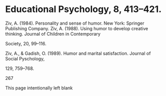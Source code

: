# Educational Psychology, 8, 413–421.

Ziv, A. (1984). Personality and sense of humor. New York: Springer Publishing Company. Ziv, A. (1988). Using humor to develop creative thinking. Journal of Children in Contemporary

Society, 20, 99–116.

Ziv, A., & Gadish, O. (1989). Humor and marital satisfaction. Journal of Social Pyschology,

129, 759–768.

267

This page intentionally left blank